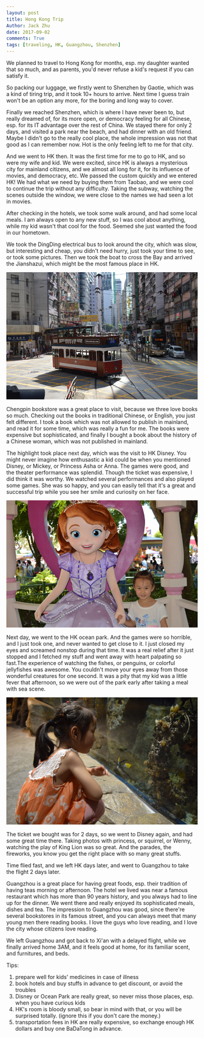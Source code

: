 ```yaml
---
layout: post
title: Hong Kong Trip
Author: Jack Zhu
date: 2017-09-02
comments: True
tags: [traveling, HK, Guangzhou, Shenzhen]
---
```


We planned to travel to Hong Kong for months, esp. my daughter wanted that so much, and as parents, you'd never refuse a kid's request if you can satisfy it. 

So packing our luggage, we firstly went to Shenzhen by Gaotie, which was a kind of tiring trip, and it took 10+ hours to arrive. Next time I guess train won't be an option any more, for the boring and long way to cover.

Finally we reached Shenzhen, which is where I have never been to, but really dreamed of, for its more open, or democracy feeling for all Chinese, esp. for its IT advantage over the rest of China. We stayed there for only 2 days, and visited a park near the beach, and had dinner with an old friend. Maybe I didn't go to the really cool place, the whole impression was not that good as I can remember now. Hot is the only feeling left to me for that city.

And we went to HK then. It was the first time for me to go to HK, and so were my wife and kid. We were excited, since HK is always a mysterious city for mainland citizens, and we almost all long for it, for its influence of movies, and democracy, etc. We passed the custom quickly and we entered HK! We had what we need by buying them from Taobao, and we were cool to continue the trip without any difficulty. Taking the subway, watching the scenes outside the window, we were close to the names we had seen a lot in movies.

After checking in the hotels, we took some walk around, and had some local meals. I am always open to any new stuff, so I was cool about anything, while my kid wasn't that cool for the food. Seemed she just wanted the food in our hometown.

We took the DingDing electrical bus to look around the city, which was slow, but interesting and cheap, you didn't need hurry, just took your time to see, or took some pictures. Then we took the boat to cross the Bay and arrived the Jianshazui, which might be the most famous place in HK.

![Dingding](/images/hk1.jpg)

Chengpin bookstore was a great place to visit, because we three love books so much. Checking out the books in traditional Chinese, or English, you just felt different. I took a book which was not allowed to publish in mainland, and read it for some time, which was really a fun for me. The books were expensive but sophisticated, and finally I bought a book about the history of a Chinese woman, which was not published in mainland.

The highlight took place next day, which was the visit to HK Disney. You might never imagine how enthusastic a kid could be when you mentioned Disney, or Mickey, or Princess Asha or Anna. The games were good, and the theater performance was splendid. Though the ticket was expensive, I did think it was worthy. We watched several performances and also played some games. She was so happy, and you can easily tell that it's a great and successful trip while you see her smile and curiosity on her face. 

![disney](/images/hk3.jpg)

Next day, we went to the HK ocean park. And the games were so horrible, and I just took one, and never wanted to get close to it. I just closed my eyes and screamed nonstop during that time. It was a real relief after it just stopped and I fetched my stuff and went away with heart palpating so fast.The experience of watching the fishes, or penguins, or colorful jellyfishes was awesome. You couldn't move your eyes away from those wonderful creatures for one second. It was a pity that my kid was a little fever that afternoon, so we were out of the park early after taking a meal with sea scene.

![ocean](/images/hk2.jpg)

The ticket we bought was for 2 days, so we went to Disney again, and had some great time there. Taking photos with princess, or squirrel, or Wenny, watching the play of King Lion was so great. And the parades, the fireworks, you know you get the right place with so many great stuffs.


Time flied fast, and we left HK days later, and went to Guangzhou to take the flight 2 days later. 

Guangzhou is a great place for having great foods, esp. their tradition of having teas morning or afternoon. The hotel we lived was near a famous restaurant which has more than 90 years history, and you always had to line up for the dinner. We went there and really enjoyed its sophisticated meals, dishes and tea. The impression to Guangzhou was good, since there're several bookstores in its famous street, and you can always meet that many young men there reading books. I love the guys who love reading, and I love the city whose citizens love reading.

We left Guangzhou and got back to Xi'an with a delayed flight, while we finally arrived home 3AM, and it feels good at home, for its familiar scent, and furnitures, and beds.


Tips:

1. prepare well for kids' medicines in case of illness
2. book hotels and buy stuffs in advance to get discount, or avoid the troubles
3. Disney or Ocean Park are really great, so never miss those places, esp. when you have curious kids
4. HK's room is bloody small, so bear in mind with that, or you will be surprised totally. (ignore this if you don't care the money.)
5. transportation fees in HK are really expensive, so exchange enough HK dollars and buy one BaDaTong in advance.

